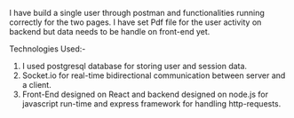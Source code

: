 I have build a single user through postman and functionalities running correctly for the two pages.
I have set Pdf file for the user activity on backend but data needs to be handle on front-end yet.

Technologies Used:-
1. I used postgresql database for storing user and session data.
2. Socket.io for real-time bidirectional communication between server and a client.
3. Front-End designed on React and backend designed on node.js for javascript run-time and express framework for handling http-requests.
